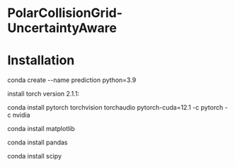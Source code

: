 
# PolarCollisionGrid-UncertaintyAware

# Installation

conda create --name prediction python=3.9

install torch version 2.1.1:

conda install pytorch torchvision torchaudio pytorch-cuda=12.1 -c pytorch -c nvidia

conda install matplotlib

conda install pandas

conda install scipy



